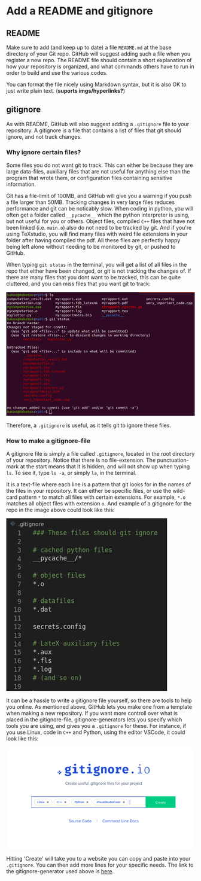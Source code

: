 # Add a README and gitignore

## README
Make sure to add (and keep up to date) a file `README.md` at the base directory of your Git repo. GitHub will suggest adding such a file when you register a new repo. The README file should contain a short explanation of how your repository is organized, and what commands others have to run in order to build and use the various codes.

You can format the file nicely using Markdown syntax, but it is also OK to just write plain text. (**suports imgs/hyperlinks?**)

## gitignore
As with README, GitHub will also suggest adding a `.gitignore` file to your repository. A gitignore is a file that contains a list of files that git should ignore, and not track changes.

### Why ignore certain files?
Some files you do not want git to track. This can either be because they are large data-files, auxiliary files that are not useful for anything else than the program that wrote them, or configuration files containing sensitive information.

Git has a file-limit of 100MB, and GitHub will give you a warning if you push a file larger than 50MB. Tracking changes in very large files reduces performance and git can be noticably slow. When coding in python, you will often get a folder called `__pycache__` which the python interpreter is using, but not useful for you or others. Object files, compiled `C++` files that have not been linked (i.e. `main.o`) also do not need to be tracked by git. And if you're using TeXstudio, you will find many files with weird file extensions in your folder after having compiled the pdf. All these files are perfectly happy being left alone without needing to be monitored by git, or pushed to GitHub.

When typing `git status` in the terminal, you will get a list of all files in the repo that either have been changed, or git is not tracking the changes of. If there are many files that you dont want to be tracked, this can be quite cluttered, and you can miss files that you want git to track:

![annoying](imgs/files_to_ignore.png)

Therefore, a `.gitignore` is useful, as it tells git to ignore these files.

### How to make a gitignore-file
A gitignore file is simply a file called `.gitignore`, located in the root directory of your repository. Notice that there is no file-extension. The punctuation-mark at the start means that it is hidden, and will not show up when typing `ls`. To see it, type `ls -a`, or simply `la`, in the terminal.

It is a text-file where each line is a pattern that git looks for in the names of the files in your repository. It can either be specific files, or use the wild-card pattern `*` to match all files with certain extensions. For example, `*.o` matches all object files with extension `o`. And example of a gitignore for the repo in the image above could look like this:

![gitignore](imgs/example_gitignore.png)

It can be a hassle to write a gitignore file yourself, so there are tools to help you online. As mentioned above, GitHub lets you make one from a template when making a new repository. If you want more controll over what is placed in the gitignore-file, gitignore-generators lets you specify which tools you are using, and gives you a `.gitignore` for these. For instance, if you use Linux, code in `C++` and Python, using the editor VSCode, it could look like this:

![gitignore-generators](imgs/gitignore_io.png)

Hitting 'Create' will take you to a website you can copy and paste into your `.gitignore`. You can then add more lines for your specific needs. The link to the gitignore-generator used above is [here](https://www.toptal.com/developers/gitignore/).
